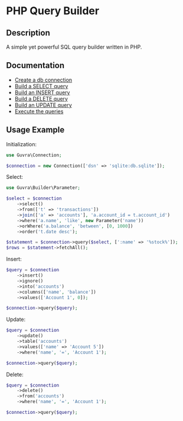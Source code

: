 # PHP Query Builder

## Description

A simple yet powerful SQL query builder written in PHP.

## Documentation

- [Create a db connection](doc/connection.md)
- [Build a SELECT query](doc/builder/select.md)
- [Build an INSERT query](doc/builder/insert.md)
- [Build a DELETE query](doc/builder/insert.md)
- [Build an UPDATE query](doc/builder/insert.md)
- [Execute the queries](doc/queries.md)

## Usage Example

Initialization:

```php
use Guvra\Connection;

$connection = new Connection(['dsn' => 'sqlite:db.sqlite']);
```

Select:

```php
use Guvra\Builder\Parameter;

$select = $connection
    ->select()
    ->from(['t' => 'transactions'])
    ->join(['a' => 'accounts'], 'a.account_id = t.account_id')
    ->where('a.name', 'like', new Parameter('name'))
    ->orWhere('a.balance', 'between', [0, 1000])
    ->order('t.date desc');

$statement = $connection->query($select, [':name' => '%stock%']);
$rows = $statement->fetchAll();
```

Insert:

```php
$query = $connection
    ->insert()
    ->ignore()
    ->into('accounts')
    ->columns(['name', 'balance'])
    ->values(['Account 1', 0]);

$connection->query($query);
```

Update:

```php
$query = $connection
    ->update()
    ->table('accounts')
    ->values(['name' => 'Account 5'])
    ->where('name', '=', 'Account 1');

$connection->query($query);
```

Delete:

```php
$query = $connection
    ->delete()
    ->from('accounts')
    ->where('name', '=', 'Account 1');

$connection->query($query);
```
